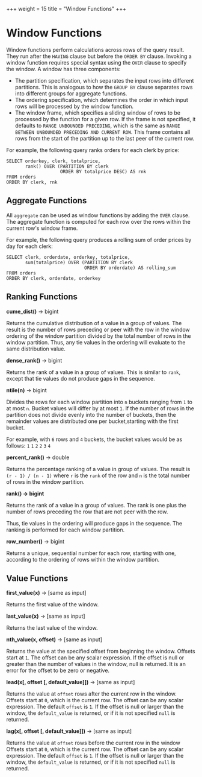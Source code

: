 +++
weight = 15
title = "Window Functions"
+++

Window Functions
================

Window functions perform calculations across rows of the query result. They run after the `HAVING` clause but before the `ORDER BY` clause. Invoking a window function requires special syntax using the `OVER`
clause to specify the window. A window has three components:

-   The partition specification, which separates the input rows into different partitions. This is analogous to how the `GROUP BY` clause separates rows into different groups for aggregate functions.
-   The ordering specification, which determines the order in which input rows will be processed by the window function.
-   The window frame, which specifies a sliding window of rows to be processed by the function for a given row. If the frame is not specified, it defaults to `RANGE UNBOUNDED PRECEDING`, which is the same as `RANGE BETWEEN UNBOUNDED PRECEDING AND CURRENT ROW`. This frame contains all rows from the start of the partition up to the last peer of the current row.

For example, the following query ranks orders for each clerk by price:

    SELECT orderkey, clerk, totalprice,
           rank() OVER (PARTITION BY clerk
                        ORDER BY totalprice DESC) AS rnk
    FROM orders
    ORDER BY clerk, rnk

Aggregate Functions
-------------------

All `aggregate` can be used as window functions by adding the `OVER` clause. The aggregate function is
computed for each row over the rows within the current row\'s window frame.

For example, the following query produces a rolling sum of order prices by day for each clerk:

    SELECT clerk, orderdate, orderkey, totalprice,
           sum(totalprice) OVER (PARTITION BY clerk
                                 ORDER BY orderdate) AS rolling_sum
    FROM orders
    ORDER BY clerk, orderdate, orderkey

Ranking Functions
-----------------

**cume\_dist()** -\> bigint

Returns the cumulative distribution of a value in a group of values. The result is the number of rows preceding or peer with the row in the window ordering of the window partition divided by the total number of rows in the window partition. Thus, any tie values in the ordering will evaluate to the same distribution value.

**dense\_rank()** -\> bigint

Returns the rank of a value in a group of values. This is similar to `rank`, except that tie values do not produce gaps in the sequence.

**ntile(n)** -\> bigint

Divides the rows for each window partition into `n` buckets ranging from `1` to at most `n`. Bucket values will differ by at most `1`. If the number of rows in the partition does not divide evenly into the number
of buckets, then the remainder values are distributed one per bucket,starting with the first bucket.

For example, with `6` rows and `4` buckets, the bucket values would be as follows: `1` `1` `2` `2` `3` `4`

**percent\_rank()** -\> double

Returns the percentage ranking of a value in group of values. The result is `(r - 1) / (n - 1)` where `r` is the `rank` of the row and `n` is the total number of rows in the window partition.

**rank() -\> bigint**

Returns the rank of a value in a group of values. The rank is one plus the number of rows preceding the row that are not peer with the row. 

Thus, tie values in the ordering will produce gaps in the sequence. The ranking is performed for each window partition.

**row\_number()** -\> bigint

Returns a unique, sequential number for each row, starting with one, according to the ordering of rows within the window partition.


Value Functions
---------------

**first\_value(x)** -\> \[same as input\]

Returns the first value of the window.


**last\_value(x)** -\> \[same as input\]

Returns the last value of the window.


**nth\_value(x, offset)** -\> \[same as input\]

Returns the value at the specified offset from beginning the window.
Offsets start at `1`. The offset can be any scalar expression. If the offset is null or greater than the number of values in the window, null is returned. It is an error for the offset to be zero or negative.

**lead(x\[, offset \[, default\_value\]\])** -\> \[same as input\]

Returns the value at `offset` rows after the current row in the window. Offsets start at `0`, which is the current row. The offset can be any scalar expression. The default `offset` is `1`. If the offset is null or
larger than the window, the `default_value` is returned, or if it is not specified `null` is returned.



**lag(x\[, offset \[, default\_value\]\])** -\> \[same as input\]

Returns the value at `offset` rows before the current row in the window Offsets start at `0`, which is the current row. The offset can be any scalar expression. The default `offset` is `1`. If the offset is null or
larger than the window, the `default_value` is returned, or if it is not specified `null` is returned.

